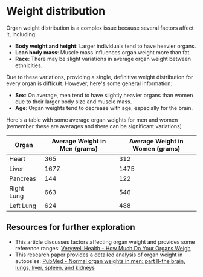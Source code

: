 # Weight distribution

Organ weight distribution is a complex issue because several factors affect it, including:

- **Body weight and height**: Larger individuals tend to have heavier organs.
- **Lean body mass**: Muscle mass influences organ weight more than fat.
- **Race**: There may be slight variations in average organ weight between ethnicities.

Due to these variations, providing a single, definitive weight distribution for every organ is difficult. However,
here's some general information:

- **Sex**: On average, men tend to have slightly heavier organs than women due to their larger body size and muscle
  mass.
- **Age**: Organ weights tend to decrease with age, especially for the brain.

Here's a table with some average organ weights for men and women (remember these are averages and there can be
significant variations)

| Organ	     | Average Weight in Men (grams) | Average Weight in Women (grams) |
|------------|-------------------------------|----------------------------------|
| Heart	  | 365	                          | 312                              |
| Liver	  | 1677	                         | 1475                             |
| Pancreas   | 	144	                         | 122                              |
| Right Lung | 	663                          | 	546                             |
| Left Lung  | 	624	                         | 488                              |

## Resources for further exploration

- This article discusses factors affecting organ weight and provides some reference ranges: [Verywell Health - How Much Do Your Organs Weigh](https://www.verywellhealth.com/how-much-do-your-organs-weigh-4105246)
- This research paper provides a detailed analysis of organ weight in autopsies: [PubMed - Normal organ weights in men: part II-the brain, lungs, liver, spleen, and kidneys](https://pubmed.ncbi.nlm.nih.gov/22182984)
